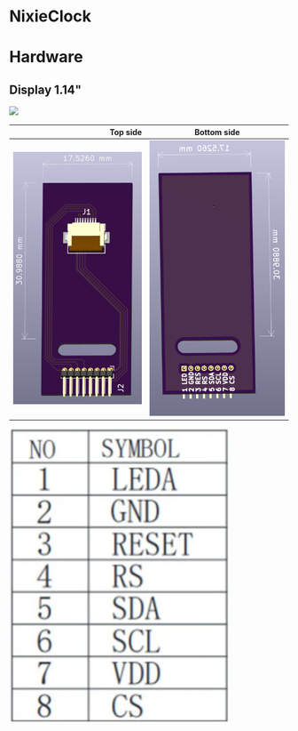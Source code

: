# NixieClock






# Hardware

## Display 1.14"

<p float="left">
  <img src="/Hardware/KiCad/3D.png" width="400" />
</p>



| Top side                |Bottom side               |
|-----------------------:|:-------------------------:|
| ![image info](./pict/drawing_display_1.14_bot.png ) |  ![image info](./pict/drawing_display_1.14_top.png )|

<p float="left">
  <img src="/pict/pinout_display_1.14.png" width="400" />
</p>
